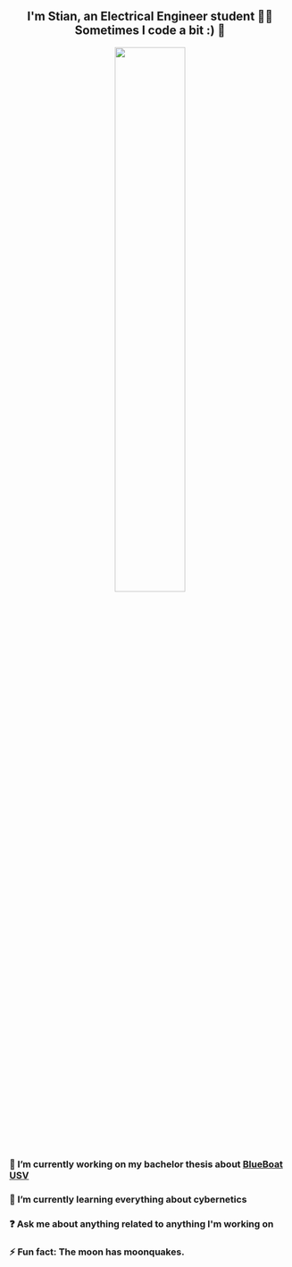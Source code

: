 ## <div align="center">I'm Stian, an Electrical Engineer student 👨‍💻 Sometimes I code a bit :) 🚀</div>  
<div align="center">
<img src="https://media.tenor.com/boP3A19Frl8AAAAi/fast-penguin.gif" align="center" style="width: 50%" />
</div>  
<br/>  


 ### 🔭  I’m currently working on my bachelor thesis about [BlueBoat USV](https://bluerobotics.com/store/boat/blueboat/blueboat/)  
  

 ### 🌱  I’m currently learning everything about cybernetics  
  

 ### ❓  Ask me about anything related to anything I'm working on  
  

 ### ⚡  Fun fact: The moon has moonquakes.  
  
